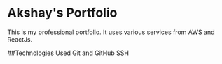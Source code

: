 # Akshay's Portfolio
This is my professional portfolio. It uses various services from AWS and ReactJs.

##Technologies Used
Git and GitHub
SSH

